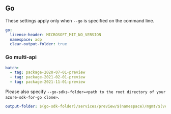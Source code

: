 ## Go

These settings apply only  when `--go` is specified on the command line.

```yaml $(go)
go:
  license-header: MICROSOFT_MIT_NO_VERSION
  namespace: adp
  clear-output-folder: true
```

### Go multi-api


``` yaml $(go) && $(multiapi)
batch:
  - tag: package-2020-07-01-preview
  - tag: package-2021-02-01-preview
  - tag: package-2021-11-01-preview
```

Please also specify `--go-sdks-folder=<path to the root directory of your azure-sdk-for-go clone>`.

```yaml $(go)
output-folder: $(go-sdk-folder)/services/preview/$(namespace)/mgmt/$(version)/$(namespace)
```
